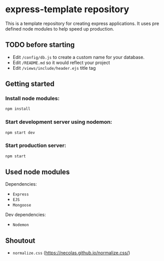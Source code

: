 # express-template repository

This is a template repository for creating express applications. It uses pre defined node modules to help speed up production.

## TODO before starting

- Edit `/config/db.js` to create a custom name for your database.
- Edit `/README.md` so it would reflect your project
- Edit `/views/include/header.ejs` title tag

## Getting started

### Install node modules:
```bash
npm install
```

### Start development server using nodemon:
```bash
npm start dev
```

### Start production server:
```bash
npm start
```

## Used node modules

Dependencies:
- `Express`
- `EJS`
- `Mongoose`

Dev dependencies:
- `Nodemon`

## Shoutout

- `normalize.css` (https://necolas.github.io/normalize.css/)